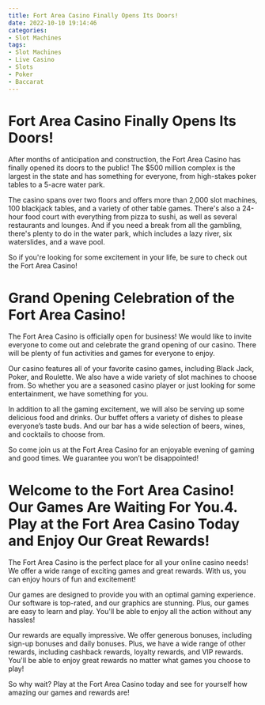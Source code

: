 ```yaml
---
title: Fort Area Casino Finally Opens Its Doors!
date: 2022-10-10 19:14:46
categories:
- Slot Machines
tags:
- Slot Machines
- Live Casino
- Slots
- Poker
- Baccarat
---
```



#  Fort Area Casino Finally Opens Its Doors!

After months of anticipation and construction, the Fort Area Casino has finally opened its doors to the public! The $500 million complex is the largest in the state and has something for everyone, from high-stakes poker tables to a 5-acre water park.

The casino spans over two floors and offers more than 2,000 slot machines, 100 blackjack tables, and a variety of other table games. There's also a 24-hour food court with everything from pizza to sushi, as well as several restaurants and lounges. And if you need a break from all the gambling, there's plenty to do in the water park, which includes a lazy river, six waterslides, and a wave pool.

So if you're looking for some excitement in your life, be sure to check out the Fort Area Casino!

#  Grand Opening Celebration of the Fort Area Casino!

The Fort Area Casino is officially open for business! We would like to invite everyone to come out and celebrate the grand opening of our casino. There will be plenty of fun activities and games for everyone to enjoy.

Our casino features all of your favorite casino games, including Black Jack, Poker, and Roulette. We also have a wide variety of slot machines to choose from. So whether you are a seasoned casino player or just looking for some entertainment, we have something for you.

In addition to all the gaming excitement, we will also be serving up some delicious food and drinks. Our buffet offers a variety of dishes to please everyone’s taste buds. And our bar has a wide selection of beers, wines, and cocktails to choose from.

So come join us at the Fort Area Casino for an enjoyable evening of gaming and good times. We guarantee you won’t be disappointed!

#  Welcome to the Fort Area Casino! Our Games Are Waiting For You.4. Play at the Fort Area Casino Today and Enjoy Our Great Rewards!

The Fort Area Casino is the perfect place for all your online casino needs! We offer a wide range of exciting games and great rewards. With us, you can enjoy hours of fun and excitement!

Our games are designed to provide you with an optimal gaming experience. Our software is top-rated, and our graphics are stunning. Plus, our games are easy to learn and play. You'll be able to enjoy all the action without any hassles!

Our rewards are equally impressive. We offer generous bonuses, including sign-up bonuses and daily bonuses. Plus, we have a wide range of other rewards, including cashback rewards, loyalty rewards, and VIP rewards. You'll be able to enjoy great rewards no matter what games you choose to play!

So why wait? Play at the Fort Area Casino today and see for yourself how amazing our games and rewards are!